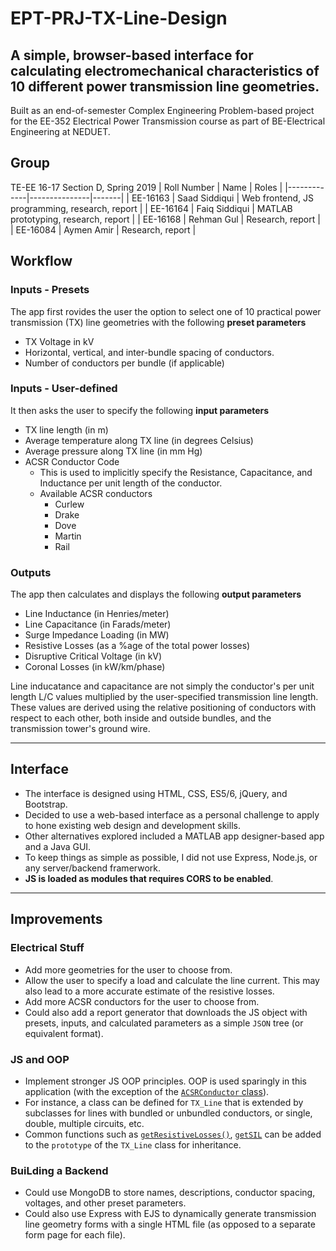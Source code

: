 # EPT-PRJ-TX-Line-Design
## A simple, browser-based interface for calculating electromechanical characteristics of 10 different power transmission line geometries.

Built as an end-of-semester Complex Engineering Problem-based project for the EE-352 Electrical Power Transmission course as part of BE-Electrical Engineering at NEDUET.


## Group
TE-EE 16-17 Section D, Spring 2019
| Roll Number | Name          | Roles |
|-------------|---------------|-------|
| EE-16163    | Saad Siddiqui | Web frontend, JS programming, research, report     |
| EE-16164    | Faiq Siddiqui | MATLAB prototyping, research, report     |
| EE-16168    | Rehman Gul    | Research, report      |
| EE-16084    | Aymen Amir    | Research, report      |

## Workflow
### Inputs - Presets
The app first rovides the user the option to select one of 10 practical power transmission (TX) line geometries with the following **preset parameters**
- TX Voltage in kV
- Horizontal, vertical, and inter-bundle spacing of conductors.
- Number of conductors per bundle (if applicable)


### Inputs - User-defined
It then asks the user to specify the following **input parameters**
- TX line length (in m)
- Average temperature along TX line (in degrees Celsius)
- Average pressure along TX line (in mm Hg)
- ACSR Conductor Code
	- This is used to implicitly specify the Resistance, Capacitance, and Inductance per unit length of the conductor.
	- Available ACSR conductors
		- Curlew
		- Drake
		- Dove
		- Martin 
		- Rail

### Outputs
The app then calculates and displays the following **output parameters**
- Line Inductance (in Henries/meter)
- Line Capacitance (in Farads/meter)
- Surge Impedance Loading (in MW)
- Resistive Losses (as a %age of the total power losses)
- Disruptive Critical Voltage (in kV)
- Coronal Losses (in kW/km/phase)

Line inducatance and capacitance are not simply the conductor's per unit length L/C values multiplied by the user-specified transmission line length. These values are derived using the relative positioning of conductors with respect to each other, both inside and outside bundles, and the transmission tower's ground wire.

---
## Interface
- The interface is designed using HTML, CSS, ES5/6, jQuery, and Bootstrap.
- Decided to use a web-based interface as a personal challenge to apply to hone existing web design and development skills. 
- Other alternatives explored included a MATLAB app designer-based app and a Java GUI.
- To keep things as simple as possible, I did not use Express, Node.js, or any server/backend framerwork. 
- **JS is loaded as modules that requires CORS to be enabled**.

-----

## Improvements
### Electrical Stuff
- Add more geometries for the user to choose from. 
- Allow the user to specify a load and calculate the line current. This may also lead to a more accurate estimate of the resistive losses. 
- Add more ACSR conductors for the user to choose from.
- Could also add a report generator that downloads the JS object with presets, inputs, and calculated parameters as a simple `JSON` tree (or equivalent format).

### JS and OOP
- Implement stronger JS OOP principles. OOP is used sparingly in this application (with the exception of the [`ACSRConductor` class](./ept-cep/js/ACSRConductor.js)). 
- For instance, a class can be defined for `TX_Line` that is extended by subclasses for lines with bundled or unbundled conductors, or single, double, multiple circuits, etc.
- Common functions such as [`getResistiveLosses()`](./ept-cep/js/getResistiveLosses.js), [`getSIL`](./ept-cep/js/getSIL.js) can be added to the `prototype` of the `TX_Line` class for inheritance.

### BuiLding a Backend
- Could use MongoDB to store names, descriptions, conductor spacing, voltages, and other preset parameters.
- Could also use Express with EJS to dynamically generate transmission line geometry forms with a single HTML file (as opposed to a separate form page for each file).